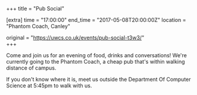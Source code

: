 +++
title = "Pub Social"

[extra]
time = "17:00:00"
end_time = "2017-05-08T20:00:00Z"
location = "Phantom Coach, Canley"

original = "https://uwcs.co.uk/events/pub-social-t3w3/"    
+++

Come and join us for an evening of food, drinks and conversations\! We're currently going to the Phantom Coach, a cheap pub that's within walking distance of campus.

If you don't know where it is, meet us outside the Department Of Computer Science at 5:45pm to walk with us.

